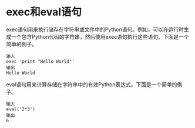 # exec和eval语句
exec语句用来执行储存在字符串或文件中的Python语句。例如，可以在运行时生成一个包含Python代码的字符串，然后使用exec语句执行这些语句。下面是一个简单的例子。
	
	输入
	exec 'print "Hello World"'
	输出
	Hello World
eval语句用来计算存储在字符串中的有效Python表达式。下面是一个简单的例子。

	输入
	eval('2*3')
	输出
	6